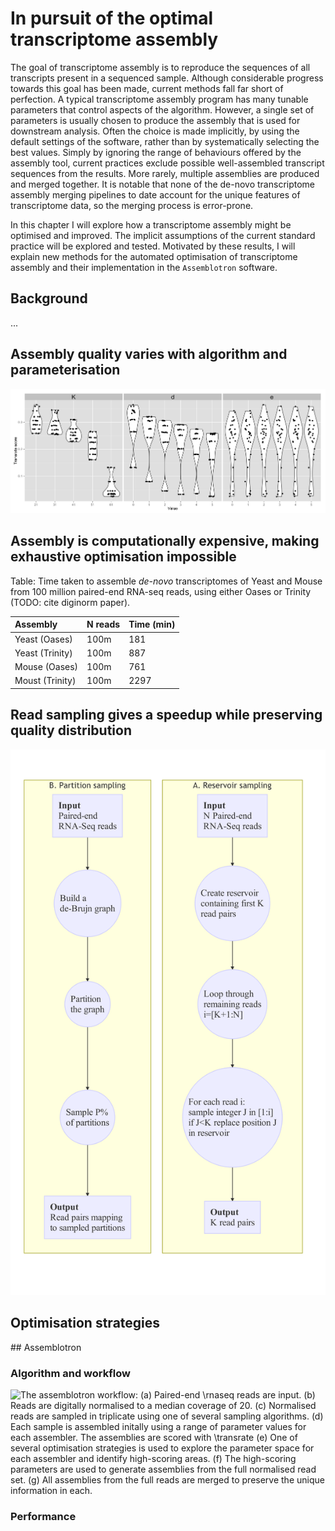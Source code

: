 # In pursuit of the optimal transcriptome assembly

The goal of transcriptome assembly is to reproduce the sequences of all transcripts present in a sequenced sample. Although considerable progress towards this goal has been made, current methods fall far short of perfection. A typical transcriptome assembly program has many tunable parameters that control aspects of the algorithm. However, a single set of parameters is usually chosen to produce the assembly that is used for downstream analysis. Often the choice is made implicitly, by using the default settings of the software, rather than by systematically selecting the best values. Simply by ignoring the range of behaviours offered by the assembly tool, current practices exclude possible well-assembled transcript sequences from the results. More rarely, multiple assemblies are produced and merged together. It is notable that none of the de-novo transcriptome assembly merging pipelines to date account for the unique features of transcriptome data, so the merging process is error-prone.

In this chapter I will explore how a transcriptome assembly might be optimised and improved. The implicit assumptions of the current standard practice will be explored and tested. Motivated by these results, I will explain new methods for the automated optimisation of transcriptome assembly and their implementation in the `Assemblotron` software.


## Background

...

## Assembly quality varies with algorithm and parameterisation

<!-- Code and data for the plot below are in the assemblotron-paper repo at /figures/yeast_fulldata_soap_sweep_Kde.R and data/yeast/yeast_stream_100pc_*.csv -->

![Assembly quality (as measured by Transrate score) for 180 assemblies performed with SOAPdenovoTrans, varying parameters K (TODO: what is it, what values?), d (TODO: what is it, what values?), and e (TODO: what is it, what values?).](figures/yeast_fulldata_soap_sweep_Kde.png)

## Assembly is computationally expensive, making exhaustive optimisation impossible

<!-- Data from table 4 in khmer diginorm paper http://arxiv.org/pdf/1203.4802v2.pdf -->

Table: Time taken to assemble *de-novo* transcriptomes of Yeast and Mouse from 100 million paired-end RNA-seq reads, using either Oases or Trinity (TODO: cite diginorm paper).

| Assembly        | N reads | Time (min) |
|:----------------|:--------|:-----------|
| Yeast (Oases)   | 100m    | 181        |
| Yeast (Trinity) | 100m    | 887        |
| Mouse (Oases)   | 100m    | 761        |
| Moust (Trinity) | 100m    | 2297       |

## Read sampling gives a speedup while preserving quality distribution

![Two strategies for sampling RNA-Seq read pairs. (A) Reservoir sampling produces a uniform random sample of the input read pairs in a single pass through the input files. This method samples reads uniformly. (B) Partition sampling builds a de-Brujn graph from the reads and samples connected partitions of the graph before outputting the reads from the sampled partitions. This method samples transcripts/genes uniformly.](figures/reservoir_vs_partition.png)

## Optimisation strategies

## Assemblotron

### Algorithm and workflow

![The assemblotron workflow: (a) Paired-end \rnaseq reads are input. (b) Reads are digitally normalised to a median coverage of 20. (c) Normalised reads are sampled in triplicate using one of several sampling algorithms. (d) Each sample is assembled initally using a range of parameter values for each assembler. The assemblies are scored with \transrate (e) One of several optimisation strategies is used to explore the parameter space for each assembler and identify high-scoring areas. (f) The high-scoring parameters are used to generate assemblies from the full normalised read set. (g) All assemblies from the full reads are merged to preserve the unique information in each.](figures/assemblotron_workflow.png)

### Performance
